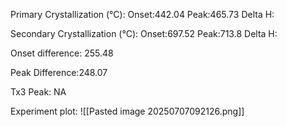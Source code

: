 Primary Crystallization (°C):
	Onset:442.04
	Peak:465.73
	Delta H:
	
Secondary Crystallization  (°C):
	Onset:697.52
	Peak:713.8
	Delta H:
	
Onset difference: 255.48

Peak Difference:248.07

Tx3 Peak: NA

Experiment plot:
![[Pasted image 20250707092126.png]]
